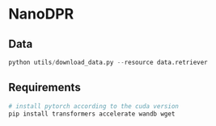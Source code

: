 # NanoDPR

## Data
```python
python utils/download_data.py --resource data.retriever
```


## Requirements
```bash
# install pytorch according to the cuda version
pip install transformers accelerate wandb wget
```